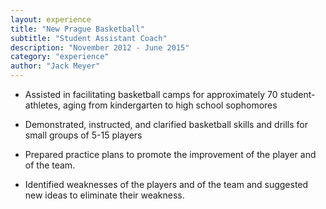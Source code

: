 ```yaml
---
layout: experience
title: "New Prague Basketball"
subtitle: "Student Assistant Coach"
description: "November 2012 - June 2015"
category: "experience"
author: "Jack Meyer"
---
```

<!-- Start Writing Below in Markdown -->
* Assisted in facilitating basketball camps for approximately 70 student-athletes, aging from kindergarten to high school sophomores

* Demonstrated, instructed, and clarified basketball skills and drills for small groups of 5-15 players

* Prepared practice plans to promote the improvement of the player and of the team.

* Identified weaknesses of the players and of the team and suggested new ideas to eliminate their weakness.
